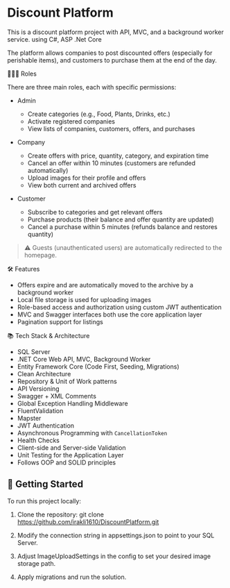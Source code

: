 # Discount Platform

This is a discount platform project with API, MVC, and a background worker service. using C#, ASP .Net Core

The platform allows companies to post discounted offers (especially for perishable items), and customers to purchase them at the end of the day.

 🧑‍🤝‍🧑 Roles

There are three main roles, each with specific permissions:

- Admin
  - Create categories (e.g., Food, Plants, Drinks, etc.)
  - Activate registered companies
  - View lists of companies, customers, offers, and purchases

- Company
  - Create offers with price, quantity, category, and expiration time
  - Cancel an offer within 10 minutes (customers are refunded automatically)
  - Upload images for their profile and offers
  - View both current and archived offers

- Customer
  - Subscribe to categories and get relevant offers
  - Purchase products (their balance and offer quantity are updated)
  - Cancel a purchase within 5 minutes (refunds balance and restores quantity)

> ⚠️ Guests (unauthenticated users) are automatically redirected to the homepage.

 🛠 Features

- Offers expire and are automatically moved to the archive by a background worker
- Local file storage is used for uploading images
- Role-based access and authorization using custom JWT authentication
- MVC and Swagger interfaces both use the core application layer
- Pagination support for listings 

📚 Tech Stack & Architecture

- SQL Server
- .NET Core Web API, MVC, Background Worker
- Entity Framework Core (Code First, Seeding, Migrations)
- Clean Architecture
- Repository & Unit of Work patterns
- API Versioning
- Swagger + XML Comments
- Global Exception Handling Middleware
- FluentValidation
- Mapster
- JWT Authentication
- Asynchronous Programming with `CancellationToken`
- Health Checks
- Client-side and Server-side Validation
- Unit Testing for the Application Layer
- Follows OOP and SOLID principles

## 🚀 Getting Started

To run this project locally:

1. Clone the repository:
   git clone https://github.com/irakli1610/DiscountPlatform.git
   
2. Modify the connection string in appsettings.json to point to your SQL Server.

3. Adjust ImageUploadSettings in the config to set your desired image storage path.

4. Apply migrations and run the solution.
